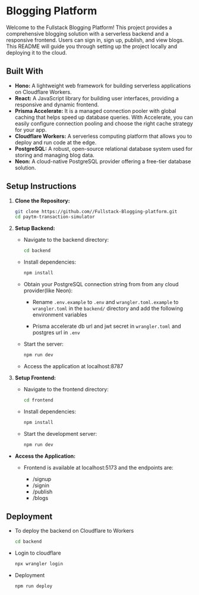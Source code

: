 # Blogging Platform

Welcome to the Fullstack Blogging Platform! This project provides a comprehensive blogging solution with a serverless backend and a responsive frontend. Users can sign in, sign up, publish, and view blogs. This README will guide you through setting up the project locally and deploying it to the cloud.

## Built With

- **Hono:** A lightweight web framework for building serverless applications on Cloudflare Workers.
- **React:** A JavaScript library for building user interfaces, providing a responsive and dynamic frontend.
- **Prisma Accelerate:** It is a managed connection pooler with global caching that helps speed up database queries. With Accelerate, you can easily configure connection pooling and choose the right cache strategy for your app.
- **Cloudflare Workers:** A serverless computing platform that allows you to deploy and run code at the edge.
- **PostgreSQL:** A robust, open-source relational database system used for storing and managing blog data.
- **Neon:** A cloud-native PostgreSQL provider offering a free-tier database solution.

## Setup Instructions

1. **Clone the Repository:**

   ```bash
   git clone https://github.com//Fullstack-Blogging-platform.git
   cd paytm-transaction-simulator
   ```

2. **Setup Backend:**

   - Navigate to the backend directory:

     ```bash
     cd backend
     ```

   - Install dependencies:

     ```bash
     npm install
     ```

   - Obtain your PostgreSQL connection string from from any cloud provider(like Neon):

     - Rename `.env.example` to `.env` and `wrangler.toml.example` to `wrangler.toml` in the `backend/` directory and add the following environment variables

     - Prisma accelerate db url and jwt secret in `wrangler.toml` and postgres url in `.env`

   - Start the server:

     ```bash
     npm run dev
     ```

   - Access the application at localhost:8787

3. **Setup Frontend:**

   - Navigate to the frontend directory:

     ```bash
     cd frontend
     ```

   - Install dependencies:

     ```bash
     npm install
     ```

   - Start the development server:

     ```bash
     npm run dev
     ```

- **Access the Application:**

  - Frontend is available at localhost:5173 and the endpoints are:

    - /signup
    - /signin
    - /publish
    - /blogs

## Deployment

- To deploy the backend on Cloudflare to Workers

  ```bash
  cd backend
  ```

- Login to cloudflare

  ```bash
  npx wrangler login
  ```

- Deployment

  ```bash
  npm run deploy
  ```
